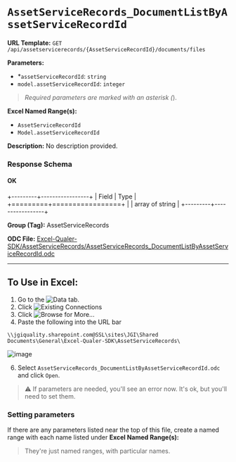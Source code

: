 # `AssetServiceRecords_DocumentListByAssetServiceRecordId`

**URL Template:**
`GET /api/assetservicerecords/{AssetServiceRecordId}/documents/files`

**Parameters:**
- *`assetServiceRecordId`: `string`
- `model.assetServiceRecordId`: `integer`


> *Required parameters are marked with an asterisk (*).

**Excel Named Range(s):**
- `AssetServiceRecordId`
- `Model.assetServiceRecordId`


**Description:**
No description provided.

### Response Schema

#### OK
+---------+-----------------+
| Field   | Type            |
+=========+=================+
|         | array of string |
+---------+-----------------+

**Group (Tag):**
AssetServiceRecords

**ODC File:**
[Excel-Qualer-SDK/AssetServiceRecords/AssetServiceRecords_DocumentListByAssetServiceRecordId.odc](https://github.com/Johnson-Gage-Inspection-Inc/qualer-sdk-odc/blob/main/Excel-Qualer-SDK/AssetServiceRecords/AssetServiceRecords_DocumentListByAssetServiceRecordId.odc)

---

To Use in Excel:
---

1. Go to the ![`Data`](https://github.com/user-attachments/assets/da437a70-57b3-4c5b-bb01-4910ece19ed1)
 tab.
3. Click ![Existing Connections](https://github.com/user-attachments/assets/a2f1ed67-b2e0-4c23-ac90-68c870e60289)
4. Click ![`Browse for More...`](https://github.com/user-attachments/assets/8e698494-6865-41e7-b6fa-043aea81809a)
5. Paste the following into the URL bar
```
\\jgiquality.sharepoint.com@SSL\sites\JGI\Shared Documents\General\Excel-Qualer-SDK\AssetServiceRecords\
```

![image](https://github.com/user-attachments/assets/1e1a8d87-0377-446d-aaf5-d78562991db3)

6. Select `AssetServiceRecords_DocumentListByAssetServiceRecordId.odc` and click `Open`.

> ⚠️ If parameters are needed, you'll see an error now. It's ok, but you'll need to set them.

### Setting parameters
If there are any parameters listed near the top of this file, create a named range with each name listed under **Excel Named Range(s):**
> They're just named ranges, with particular names.
